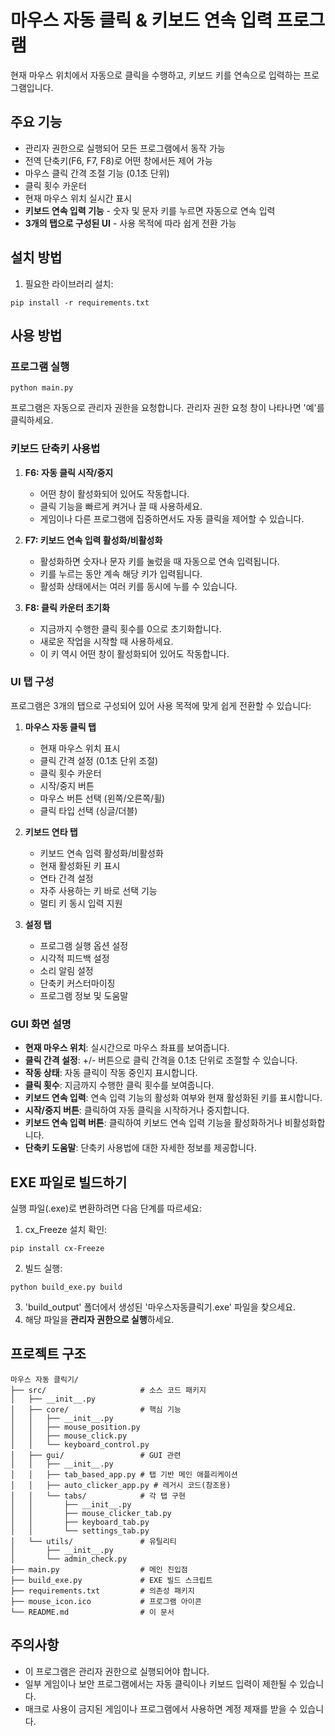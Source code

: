 # 마우스 자동 클릭 & 키보드 연속 입력 프로그램

현재 마우스 위치에서 자동으로 클릭을 수행하고, 키보드 키를 연속으로 입력하는 프로그램입니다.

## 주요 기능

- 관리자 권한으로 실행되어 모든 프로그램에서 동작 가능
- 전역 단축키(F6, F7, F8)로 어떤 창에서든 제어 가능
- 마우스 클릭 간격 조절 기능 (0.1초 단위)
- 클릭 횟수 카운터
- 현재 마우스 위치 실시간 표시
- **키보드 연속 입력 기능** - 숫자 및 문자 키를 누르면 자동으로 연속 입력
- **3개의 탭으로 구성된 UI** - 사용 목적에 따라 쉽게 전환 가능

## 설치 방법

1. 필요한 라이브러리 설치:
```
pip install -r requirements.txt
```

## 사용 방법

### 프로그램 실행
```
python main.py
```
프로그램은 자동으로 관리자 권한을 요청합니다. 관리자 권한 요청 창이 나타나면 '예'를 클릭하세요.

### 키보드 단축키 사용법

1. **F6: 자동 클릭 시작/중지**
   - 어떤 창이 활성화되어 있어도 작동합니다.
   - 클릭 기능을 빠르게 켜거나 끌 때 사용하세요.
   - 게임이나 다른 프로그램에 집중하면서도 자동 클릭을 제어할 수 있습니다.

2. **F7: 키보드 연속 입력 활성화/비활성화**
   - 활성화하면 숫자나 문자 키를 눌렀을 때 자동으로 연속 입력됩니다.
   - 키를 누르는 동안 계속 해당 키가 입력됩니다.
   - 활성화 상태에서는 여러 키를 동시에 누를 수 있습니다.

3. **F8: 클릭 카운터 초기화**
   - 지금까지 수행한 클릭 횟수를 0으로 초기화합니다.
   - 새로운 작업을 시작할 때 사용하세요.
   - 이 키 역시 어떤 창이 활성화되어 있어도 작동합니다.

### UI 탭 구성

프로그램은 3개의 탭으로 구성되어 있어 사용 목적에 맞게 쉽게 전환할 수 있습니다:

1. **마우스 자동 클릭 탭**
   - 현재 마우스 위치 표시
   - 클릭 간격 설정 (0.1초 단위 조절)
   - 클릭 횟수 카운터
   - 시작/중지 버튼
   - 마우스 버튼 선택 (왼쪽/오른쪽/휠)
   - 클릭 타입 선택 (싱글/더블)

2. **키보드 연타 탭**
   - 키보드 연속 입력 활성화/비활성화
   - 현재 활성화된 키 표시
   - 연타 간격 설정
   - 자주 사용하는 키 바로 선택 기능
   - 멀티 키 동시 입력 지원

3. **설정 탭**
   - 프로그램 실행 옵션 설정
   - 시각적 피드백 설정
   - 소리 알림 설정
   - 단축키 커스터마이징
   - 프로그램 정보 및 도움말

### GUI 화면 설명

- **현재 마우스 위치**: 실시간으로 마우스 좌표를 보여줍니다.
- **클릭 간격 설정**: +/- 버튼으로 클릭 간격을 0.1초 단위로 조절할 수 있습니다.
- **작동 상태**: 자동 클릭이 작동 중인지 표시합니다.
- **클릭 횟수**: 지금까지 수행한 클릭 횟수를 보여줍니다.
- **키보드 연속 입력**: 연속 입력 기능의 활성화 여부와 현재 활성화된 키를 표시합니다.
- **시작/중지 버튼**: 클릭하여 자동 클릭을 시작하거나 중지합니다.
- **키보드 연속 입력 버튼**: 클릭하여 키보드 연속 입력 기능을 활성화하거나 비활성화합니다.
- **단축키 도움말**: 단축키 사용법에 대한 자세한 정보를 제공합니다.

## EXE 파일로 빌드하기

실행 파일(.exe)로 변환하려면 다음 단계를 따르세요:

1. cx_Freeze 설치 확인:
```
pip install cx-Freeze
```

2. 빌드 실행:
```
python build_exe.py build
```

3. 'build_output' 폴더에서 생성된 '마우스자동클릭기.exe' 파일을 찾으세요.
4. 해당 파일을 **관리자 권한으로 실행**하세요.

## 프로젝트 구조

```
마우스 자동 클릭기/
├── src/                     # 소스 코드 패키지
│   ├── __init__.py
│   ├── core/                # 핵심 기능
│   │   ├── __init__.py
│   │   ├── mouse_position.py
│   │   ├── mouse_click.py
│   │   └── keyboard_control.py
│   ├── gui/                 # GUI 관련
│   │   ├── __init__.py
│   │   ├── tab_based_app.py # 탭 기반 메인 애플리케이션
│   │   ├── auto_clicker_app.py # 레거시 코드(참조용)
│   │   └── tabs/            # 각 탭 구현
│   │       ├── __init__.py
│   │       ├── mouse_clicker_tab.py
│   │       ├── keyboard_tab.py
│   │       └── settings_tab.py
│   └── utils/               # 유틸리티
│       ├── __init__.py
│       └── admin_check.py
├── main.py                  # 메인 진입점
├── build_exe.py             # EXE 빌드 스크립트
├── requirements.txt         # 의존성 패키지
├── mouse_icon.ico           # 프로그램 아이콘
└── README.md                # 이 문서
```

## 주의사항

- 이 프로그램은 관리자 권한으로 실행되어야 합니다.
- 일부 게임이나 보안 프로그램에서는 자동 클릭이나 키보드 입력이 제한될 수 있습니다.
- 매크로 사용이 금지된 게임이나 프로그램에서 사용하면 계정 제재를 받을 수 있습니다. 